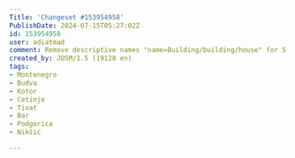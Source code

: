 ```yaml
---
Title: 'Changeset #153954958'
PublishDate: 2024-07-15T05:27:02Z
id: 153954958
user: adiatmad
comment: Remove descriptive names "name=Building/building/house" for 5 746 objects
created_by: JOSM/1.5 (19128 en)
tags:
- Montenegro
- Budva
- Kotor
- Cetinje
- Tivat
- Bar
- Podgorica
- Nikšić

---
```

